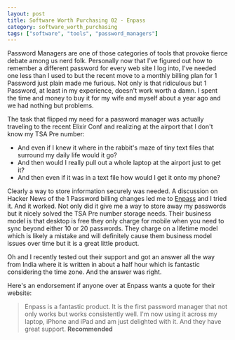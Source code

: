 ```yaml
---
layout: post
title: Software Worth Purchasing 02 - Enpass
category: software_worth_purchasing
tags: ["software", "tools", "password_managers"]
---
```

Password Managers are one of those categories of tools that provoke fierce debate among us nerd folk.  Personally now that I've figured out how to remember a different password for every web site I log into, I've needed one less than I used to but the recent move to a monthly billing plan for 1 Password just plain made me furious.  Not only is that ridiculous but 1 Password, at least in my experience, doesn't work worth a damn.  I spent the time and money to buy it for my wife and myself about a year 
ago and we had nothing but problems.

The task that flipped my need for a password manager was actually traveling to the recent Elixir Conf and realizing at the airport that I don't know my TSA Pre number:

* And even if I knew it where in the rabbit's maze of tiny text files that surround my daily life would it go?  
* And then would I really pull out a whole laptop at the airport just to get it?
* And then even if it was in a text file how would I get it onto my phone?

Clearly a way to store information securely was needed.  A discussion on Hacker News of the 1 Password billing changes led me to [Enpass](https://www.enpass.io/) and I tried it.  And it worked.  Not only did it give me a way to store away my passwords but it nicely solved the TSA Pre number storage needs.  Their business model is that desktop is free they only charge for mobile when you need to sync beyond either 10 or 20 passwords.  They charge on a lifetime model which is likely a mistake and will definitely cause them business model issues over time but it is a great little product.  

Oh and I recently tested out their support and got an answer all the way from India where it is written in about a half hour which is fantastic considering the time zone.  And the answer was right.  

Here's an endorsement if anyone over at Enpass wants a quote for their website:

> Enpass is a fantastic product.  It is the first password manager that not only works but works consistently well.  I'm now using it across my laptop, iPhone and iPad and am just delighted with it.  And they have great support.  **Recommended**

